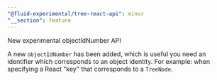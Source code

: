 ```yaml
---
"@fluid-experimental/tree-react-api": minor
"__section": feature
---
```

New experimental objectIdNumber API

A new `objectIdNumber` has been added, which is useful you need an identifier which corresponds to an object identity.
For example: when specifying a React "key" that corresponds to a `TreeNode`.

